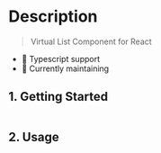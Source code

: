 # Description

> Virtual List Component for React

- 💙 Typescript support
- 🏃 Currently maintaining

## 1. Getting Started

```shell

```

## 2. Usage

```tsx

```
